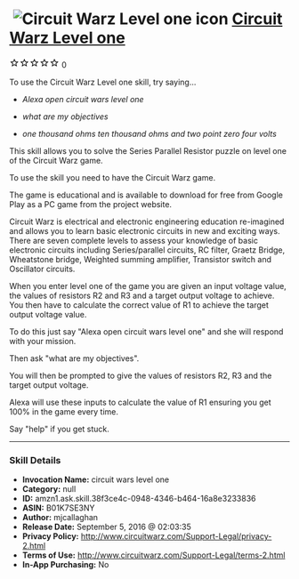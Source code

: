 # &nbsp;<img src="skill_icon" alt="Circuit Warz Level one icon" width="36"> [Circuit Warz Level one](http://alexa.amazon.com/#skills/amzn1.ask.skill.38f3ce4c-0948-4346-b464-16a8e3233836)
![0 stars](../../images/ic_star_border_black_18dp_1x.png)![0 stars](../../images/ic_star_border_black_18dp_1x.png)![0 stars](../../images/ic_star_border_black_18dp_1x.png)![0 stars](../../images/ic_star_border_black_18dp_1x.png)![0 stars](../../images/ic_star_border_black_18dp_1x.png) 0

To use the Circuit Warz Level one skill, try saying...

* *Alexa open circuit wars level one*

* *what are my objectives*

* *one thousand ohms ten thousand ohms and two point zero four volts*

This skill allows you to solve the Series Parallel Resistor puzzle on level one of the Circuit Warz game. 

To use the skill you need to have the Circuit Warz game.

The game is educational and is available to download for free from Google Play as a PC game from the project website. 

Circuit Warz is electrical and electronic engineering education re-imagined and allows you to learn basic electronic circuits in new and exciting ways. There are seven complete levels to assess your knowledge of basic electronic circuits including Series/parallel circuits, RC filter, Graetz Bridge, Wheatstone bridge, Weighted summing amplifier, Transistor switch and Oscillator circuits.

When you enter level one of the game you are given an input voltage value, the values of resistors R2 and R3 and a target output voltage to achieve. You then have to calculate the correct value of R1 to achieve the target output voltage value.    

To do this just say "Alexa open circuit wars level one" and she will respond with your mission. 

Then ask "what are my objectives". 

You will then be prompted to give the values of resistors R2, R3 and the target output voltage. 

Alexa will use these inputs to calculate the value of R1 ensuring you get 100% in the game every time.   

Say "help" if you get stuck.

***

### Skill Details

* **Invocation Name:** circuit wars level one
* **Category:** null
* **ID:** amzn1.ask.skill.38f3ce4c-0948-4346-b464-16a8e3233836
* **ASIN:** B01K7SE3NY
* **Author:** mjcallaghan
* **Release Date:** September 5, 2016 @ 02:03:35
* **Privacy Policy:** http://www.circuitwarz.com/Support-Legal/privacy-2.html
* **Terms of Use:** http://www.circuitwarz.com/Support-Legal/terms-2.html
* **In-App Purchasing:** No
